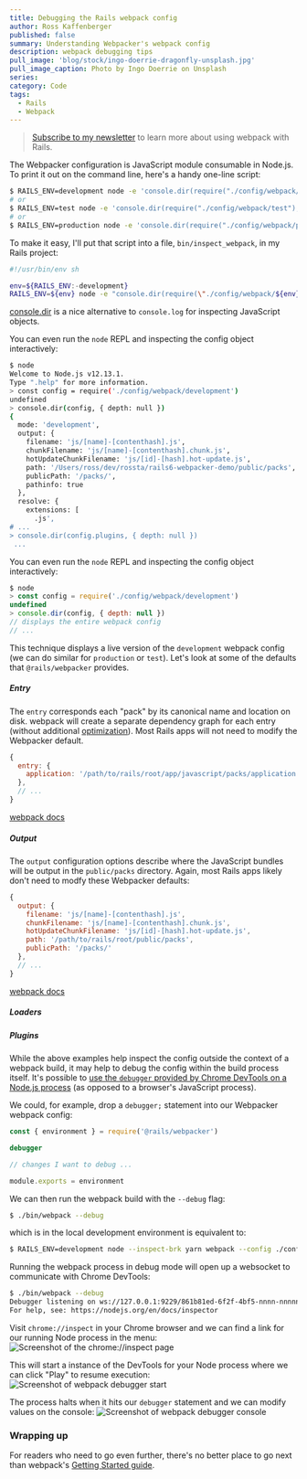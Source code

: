 ```yaml
---
title: Debugging the Rails webpack config
author: Ross Kaffenberger
published: false
summary: Understanding Webpacker's webpack config
description: webpack debugging tips
pull_image: 'blog/stock/ingo-doerrie-dragonfly-unsplash.jpg'
pull_image_caption: Photo by Ingo Doerrie on Unsplash
series:
category: Code
tags:
  - Rails
  - Webpack
---
```


> [Subscribe to my newsletter](https://little-fog-6985.ck.page/9c5bc129d8) to learn more about using webpack with Rails.

The Webpacker configuration is JavaScript module consumable in Node.js. To print it out on the command line, here's a handy one-line script:

```sh
$ RAILS_ENV=development node -e 'console.dir(require("./config/webpack/development"), { depth: null })'
# or
$ RAILS_ENV=test node -e 'console.dir(require("./config/webpack/test"), { depth: null })'
# or
$ RAILS_ENV=production node -e 'console.dir(require("./config/webpack/production"), { depth: null })'
```

To make it easy, I'll put that script into a file, `bin/inspect_webpack`, in my Rails project:
```sh
#!/usr/bin/env sh

env=${RAILS_ENV:-development}
RAILS_ENV=${env} node -e "console.dir(require(\"./config/webpack/${env}\"), { depth: null })"
```

[console.dir](https://nodejs.org/api/console.html#console_console_dir_obj_options) is a nice alternative to `console.log` for inspecting JavaScript objects.

You can even run the `node` REPL and inspecting the config object interactively:

```sh
$ node
Welcome to Node.js v12.13.1.
Type ".help" for more information.
> const config = require('./config/webpack/development')
undefined
> console.dir(config, { depth: null })
{
  mode: 'development',
  output: {
    filename: 'js/[name]-[contenthash].js',
    chunkFilename: 'js/[name]-[contenthash].chunk.js',
    hotUpdateChunkFilename: 'js/[id]-[hash].hot-update.js',
    path: '/Users/ross/dev/rossta/rails6-webpacker-demo/public/packs',
    publicPath: '/packs/',
    pathinfo: true
  },
  resolve: {
    extensions: [
      .js',
# ...
> console.dir(config.plugins, { depth: null })
 ...
```

You can even run the `node` REPL and inspecting the config object interactively:

```js
$ node
> const config = require('./config/webpack/development')
undefined
> console.dir(config, { depth: null })
// displays the entire webpack config
// ...
```
This technique displays a live version of the `development` webpack config (we can do similar for `production` or `test`). Let's look at some of the defaults that `@rails/webpacker` provides.

##### Entry

The `entry` corresponds each "pack" by its canonical name and location on disk. webpack will create a separate dependency graph for each entry (without additional [optimization](#enabling-webpack-splitchunks)). Most Rails apps will not need to modify the Webpacker default.
```js
{
  entry: {
    application: '/path/to/rails/root/app/javascript/packs/application.js'
  },
  // ...
}
```
[webpack docs](https://webpack.js.org/concepts/#entry)

##### Output

The `output` configuration options describe where the JavaScript bundles will be output in the `public/packs` directory. Again, most Rails apps likely don't need to modfy these Webpacker defaults:

```js
{
  output: {
    filename: 'js/[name]-[contenthash].js',
    chunkFilename: 'js/[name]-[contenthash].chunk.js',
    hotUpdateChunkFilename: 'js/[id]-[hash].hot-update.js',
    path: '/path/to/rails/root/public/packs',
    publicPath: '/packs/'
  },
  // ...
}
```

[webpack docs](https://webpack.js.org/concepts/#output)

##### Loaders

##### Plugins

While the above examples help inspect the config outside the context of a webpack build, it may help to debug the config within the build process itself. It's possible to [use the `debugger` provided by Chrome DevTools on a Node.js process](https://medium.com/@paul_irish/debugging-node-js-nightlies-with-chrome-devtools-7c4a1b95ae27) (as opposed to a browser's JavaScript process).

We could, for example, drop a `debugger;` statement into our Webpacker webpack config:

```javascript
const { environment } = require('@rails/webpacker')

debugger

// changes I want to debug ...

module.exports = environment
```

We can then run the webpack build with the `--debug` flag:

```sh
$ ./bin/webpack --debug
```

which is in the local development environment is equivalent to:

```sh
$ RAILS_ENV=development node --inspect-brk yarn webpack --config ./config/webpack/development.js
```

Running the webpack process in debug mode will open up a websocket to communicate with Chrome DevTools:

```sh
$ ./bin/webpack --debug
Debugger listening on ws://127.0.0.1:9229/861b81ed-6f2f-4bf5-nnnn-nnnnnnnnnnnn
For help, see: https://nodejs.org/en/docs/inspector
```

Visit `chrome://inspect` in your Chrome browser and we can find a link for our running Node process in the menu:
![Screenshot of the chrome://inspect page](blog/webpack/chrome-inspect-main.png)

This will start a instance of the DevTools for your Node process where we can click "Play" to resume execution:
![Screenshot of webpack debugger start](blog/webpack/chrome-inspect-webpack-debug-1.png)

The process halts when it hits our `debugger` statement and we can modify values on the console:
![Screenshot of webpack debugger console](blog/webpack/chrome-inspect-webpack-debug-2.png)

### Wrapping up



For readers who need to go even further, there's no better place to go next than webpack's [Getting Started guide](https://webpack.js.org/guides/getting-started/).
